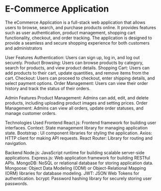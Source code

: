 # E-Commerce Application

The eCommerce Application is a full-stack web application that allows users to browse, search, and purchase products online. It provides features such as user authentication, product management, shopping cart functionality, checkout, and order tracking. The application is designed to provide a seamless and secure shopping experience for both customers and administrators

User Features
Authentication: Users can sign up, log in, and log out securely.
Product Browsing: Users can browse products by category, search for products, and view product details.
Shopping Cart: Users can add products to their cart, update quantities, and remove items from the cart.
Checkout: Users can proceed to checkout, enter shipping details, and select payment options.
Order Management: Users can view their order history and track the status of their orders.

Admin Features
Product Management: Admins can add, edit, and delete products, including uploading product images and setting prices.
Order Management: Admins can view all orders, update order statuses, and manage customer orders.

Technologies Used
Frontend
React.js: Frontend framework for building user interfaces.
Context: State management library for managing application state.
Bootstrap : UI component libraries for styling the application.
Axios: HTTP client for making API requests.
React Router: Library for routing and navigation.

Backend
Node.js: JavaScript runtime for building scalable server-side applications.
Express.js: Web application framework for building RESTful APIs.
MongoDB: NoSQL or relational database for storing application data.
Mongoose: Object Data Modeling (ODM) or Object-Relational Mapping (ORM) libraries for database modeling.
JWT: JSON Web Tokens for authentication.
bcrypt: Password hashing library for securely storing user passwords.
